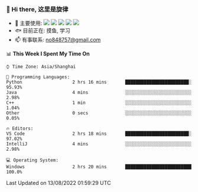 ### 👋 Hi there, 这里是旋律
- 🔭 主要使用: 
![](https://img.shields.io/badge/-Python-3e74a2?style=flat-square&logo=Python&logoColor=fff)
![](https://img.shields.io/badge/-Java-007396?mstyle=flat-square&logo=Java&logoColor=fff)
![](https://img.shields.io/badge/-Node.js-339933?style=flat-square&logo=Node.js&logoColor=fff)
![](https://img.shields.io/badge/-PostgreSQL-4169e1?style=flat-square&logo=PostgreSQL&logoColor=fff)
![](https://img.shields.io/badge/-VSCode-007acc?style=flat-square&logo=Visual-Studio-Code&logoColor=fff)
- 🐟 目前正在: 摸鱼, 学习
- 📫 有事联系: no848757@gmail.com

<!--START_SECTION:waka-->
📊 **This Week I Spent My Time On** 

```text
⌚︎ Time Zone: Asia/Shanghai

💬 Programming Languages: 
Python                   2 hrs 16 mins       ████████████████████████░   95.93% 
Java                     4 mins              ░░░░░░░░░░░░░░░░░░░░░░░░░   2.98% 
C++                      1 min               ░░░░░░░░░░░░░░░░░░░░░░░░░   1.04% 
Other                    0 secs              ░░░░░░░░░░░░░░░░░░░░░░░░░   0.05%

🔥 Editors: 
VS Code                  2 hrs 18 mins       ████████████████████████░   97.02% 
IntelliJ                 4 mins              ░░░░░░░░░░░░░░░░░░░░░░░░░   2.98%

💻 Operating System: 
Windows                  2 hrs 20 mins       █████████████████████████   100.0%

```


 Last Updated on 13/08/2022 01:59:29 UTC
<!--END_SECTION:waka-->
